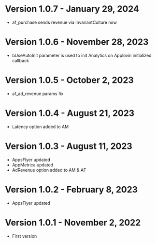 ﻿# Version 1.0.7 - January 29, 2024
* af_purchase sends revenue via InvariantCulture now

# Version 1.0.6 - November 28, 2023
* bUseAutoInit parameter is used to init Analytics on Applovin initialized callback

# Version 1.0.5 - October 2, 2023
* af_ad_revenue params fix

# Version 1.0.4 - August 21, 2023
* Latency option added to AM

# Version 1.0.3 - August 11, 2023
* AppsFlyer updated
* AppMetrica updated
* AdRevenue option added to AM & AF

# Version 1.0.2 - February 8, 2023
* AppsFlyer updated

# Version 1.0.1 - November 2, 2022
* First version
